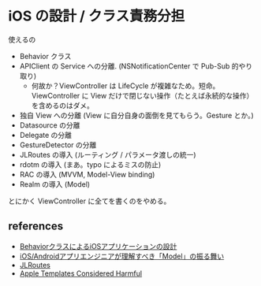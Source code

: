 iOS の設計 / クラス責務分担
===

使えるの

- Behavior クラス
- APIClient の Service への分離. (NSNotificationCenter で Pub-Sub 的やり取り)
  * 何故か？ViewController は LifeCycle が複雑なため。短命。ViewController に View だけで閉じない操作（たとえば永続的な操作）を含めるのはダメ。
- 独自 View への分離 (View に自分自身の面倒を見てもらう。Gesture とか。)
- Datasource の分離
- Delegate の分離
- GestureDetector の分離
- JLRoutes の導入 (ルーティング / パラメータ渡しの統一)
- rdotm の導入 (まあ。typo によるミスの防止)
- RAC の導入 (MVVM, Model-View binding)
- Realm の導入 (Model)

とにかく ViewController に全てを書くのをやめる。

references
---

- [BehaviorクラスによるiOSアプリケーションの設計](http://tech.vasily.jp/ios_behavior_pattern)
- [iOS/Androidアプリエンジニアが理解すべき「Model」の振る舞い](http://www.slideshare.net/mokemokechicken/iosandroidmodel)
- [JLRoutes](https://github.com/joeldev/JLRoutes)
- [Apple Templates Considered Harmful](http://modocache.svbtle.com/apple-templates-considered-harmful)
